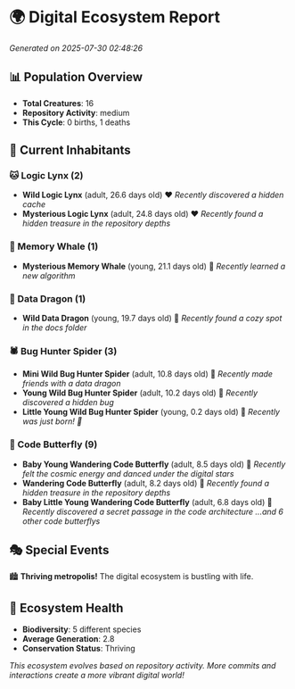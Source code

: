 # 🌍 Digital Ecosystem Report
*Generated on 2025-07-30 02:48:26*

## 📊 Population Overview
- **Total Creatures**: 16
- **Repository Activity**: medium
- **This Cycle**: 0 births, 1 deaths

## 👥 Current Inhabitants

### 🐱 Logic Lynx (2)
- **Wild Logic Lynx** (adult, 26.6 days old) ❤️
  *Recently discovered a hidden cache*
- **Mysterious Logic Lynx** (adult, 24.8 days old) ❤️
  *Recently found a hidden treasure in the repository depths*

### 🐋 Memory Whale (1)
- **Mysterious Memory Whale** (young, 21.1 days old) 💛
  *Recently learned a new algorithm*

### 🐉 Data Dragon (1)
- **Wild Data Dragon** (young, 19.7 days old) 💚
  *Recently found a cozy spot in the docs folder*

### 🕷️ Bug Hunter Spider (3)
- **Mini Wild Bug Hunter Spider** (adult, 10.8 days old) 💛
  *Recently made friends with a data dragon*
- **Young Wild Bug Hunter Spider** (adult, 10.2 days old) 💚
  *Recently discovered a hidden bug*
- **Little Young Wild Bug Hunter Spider** (young, 0.2 days old) 💚
  *Recently was just born! 👶*

### 🦋 Code Butterfly (9)
- **Baby Young Wandering Code Butterfly** (adult, 8.5 days old) 💛
  *Recently felt the cosmic energy and danced under the digital stars*
- **Wandering Code Butterfly** (adult, 8.2 days old) 💛
  *Recently found a hidden treasure in the repository depths*
- **Baby Little Young Wandering Code Butterfly** (adult, 6.8 days old) 💚
  *Recently discovered a secret passage in the code architecture*
  *...and 6 other code butterflys*

## 🎭 Special Events

🏙️ **Thriving metropolis!** The digital ecosystem is bustling with life.

## 🔬 Ecosystem Health
- **Biodiversity**: 5 different species
- **Average Generation**: 2.8
- **Conservation Status**: Thriving

*This ecosystem evolves based on repository activity. More commits and interactions create a more vibrant digital world!*